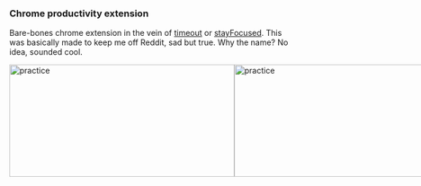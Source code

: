 ### Chrome productivity extension
Bare-bones chrome extension in the vein of [timeout](https://chrome.google.com/webstore/detail/time-out-page-blocker/hoeinipdpcnbifnmdkfbgmpaccbjpinl?hl=en-GB) or [stayFocused](https://chrome.google.com/webstore/detail/stayfocusd-block-distract/laankejkbhbdhmipfmgcngdelahlfoji). This was basically made to keep me off Reddit, sad but true. Why the name? No idea, sounded cool.

<div style="display: flex;">
    <img height="200px" width="400px" src="https://i.imgur.com/gXCWXCh.png" alt="practice">
    <img height="200px" width="400px" src="https://i.imgur.com/5W1wEWb.png" alt="practice">
</div>

